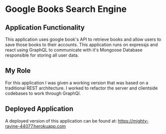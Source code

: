# Google Books Search Engine

## Application Functionality 

This application uses google book's API to retrieve books and allow users to save those books to their accounts. This application runs on expressjs and react using GraphQL to communicate with it's Mongoose Database responsible for storing all user data.

## My Role

For this application I was given a working version that was based on a traditional REST architecture. I worked to refactor the server and clientside codebases to work through GraphQl.

## Deployed Application

A deployed version of this application can be found at:
https://mighty-ravine-44077.herokuapp.com